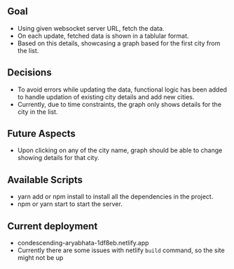 ## Goal

- Using given websocket server URL, fetch the data.
- On each update, fetched data is shown in a tablular format.
- Based on this details, showcasing a graph based for the first city from the list.

## Decisions

- To avoid errors while updating the data, functional logic has been added to handle updation of existing city details and add new cities.
- Currently, due to time constraints, the graph only shows details for the city in the list.

## Future Aspects

- Upon clicking on any of the city name, graph should be able to change showing details for that city.

## Available Scripts

- yarn add or npm install to install all the dependencies in the project.
- npm or yarn start to start the server.

## Current deployment

- condescending-aryabhata-1df8eb.netlify.app
- Currently there are some issues with netlify `build` command, so the site might not be up
